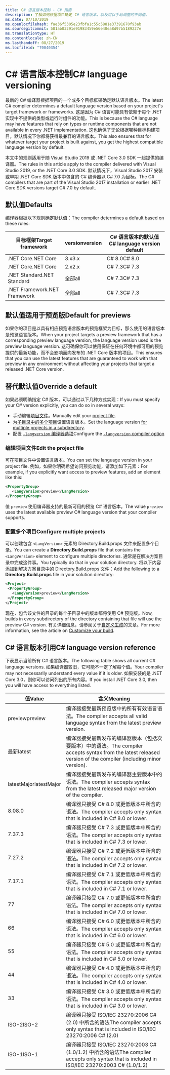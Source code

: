 ```yaml
---
title: C# 语言版本控制 - C# 指南
description: 了解如何根据项目确定 C# 语言版本，以及可以手动调整的不同值。
ms.date: 07/10/2019
ms.openlocfilehash: fae36f5305e23fbfa1c55c5881e37391670f93ab
ms.sourcegitcommit: 581ab03291e91983459e56e40ea8d97b5189227e
ms.translationtype: HT
ms.contentlocale: zh-CN
ms.lasthandoff: 08/27/2019
ms.locfileid: "70040354"
---
```

# <a name="c-language-versioning"></a><span data-ttu-id="3e431-103">C# 语言版本控制</span><span class="sxs-lookup"><span data-stu-id="3e431-103">C# language versioning</span></span>

<span data-ttu-id="3e431-104">最新的 C# 编译器根据项目的一个或多个目标框架确定默认语言版本。</span><span class="sxs-lookup"><span data-stu-id="3e431-104">The latest C# compiler determines a default language version based on your project's target framework or frameworks.</span></span> <span data-ttu-id="3e431-105">这是因为 C# 语言可能具有依赖于每个 .NET 实现中不提供的类型或运行时组件的功能。</span><span class="sxs-lookup"><span data-stu-id="3e431-105">This is because the C# language may have features that rely on types or runtime components that are not available in every .NET implementation.</span></span> <span data-ttu-id="3e431-106">这也确保了无论根据哪种目标构建项目，默认情况下你都将获得最兼容的语言版本。</span><span class="sxs-lookup"><span data-stu-id="3e431-106">This also ensures that for whatever target your project is built against, you get the highest compatible language version by default.</span></span>

<span data-ttu-id="3e431-107">本文中的规则适用于随 Visual Studio 2019 或 .NET Core 3.0 SDK 一起提供的编译器。</span><span class="sxs-lookup"><span data-stu-id="3e431-107">The rules in this article apply to the compiler delivered with Visual Studio 2019, or the .NET Core 3.0 SDK.</span></span> <span data-ttu-id="3e431-108">默认情况下，Visual Studio 2017 安装或早期 .NET Core SDK 版本中包含的 C# 编译器以 C# 7.0 为目标。</span><span class="sxs-lookup"><span data-stu-id="3e431-108">The C# compilers that are part of the Visual Studio 2017 installation or earlier .NET Core SDK versions target C# 7.0 by default.</span></span> 

## <a name="defaults"></a><span data-ttu-id="3e431-109">默认值</span><span class="sxs-lookup"><span data-stu-id="3e431-109">Defaults</span></span>

<span data-ttu-id="3e431-110">编译器根据以下规则确定默认值：</span><span class="sxs-lookup"><span data-stu-id="3e431-110">The compiler determines a default based on these rules:</span></span>

|<span data-ttu-id="3e431-111">目标框架</span><span class="sxs-lookup"><span data-stu-id="3e431-111">Target framework</span></span>|<span data-ttu-id="3e431-112">version</span><span class="sxs-lookup"><span data-stu-id="3e431-112">version</span></span>|<span data-ttu-id="3e431-113">C# 语言版本的默认值</span><span class="sxs-lookup"><span data-stu-id="3e431-113">C# language version default</span></span>|
|----------------|-------|---------------------------|
|<span data-ttu-id="3e431-114">.NET Core</span><span class="sxs-lookup"><span data-stu-id="3e431-114">.NET Core</span></span>|<span data-ttu-id="3e431-115">3.x</span><span class="sxs-lookup"><span data-stu-id="3e431-115">3.x</span></span>|<span data-ttu-id="3e431-116">C# 8.0</span><span class="sxs-lookup"><span data-stu-id="3e431-116">C# 8.0</span></span>|
|<span data-ttu-id="3e431-117">.NET Core</span><span class="sxs-lookup"><span data-stu-id="3e431-117">.NET Core</span></span>|<span data-ttu-id="3e431-118">2.x</span><span class="sxs-lookup"><span data-stu-id="3e431-118">2.x</span></span>|<span data-ttu-id="3e431-119">C# 7.3</span><span class="sxs-lookup"><span data-stu-id="3e431-119">C# 7.3</span></span>|
|<span data-ttu-id="3e431-120">.NET Standard</span><span class="sxs-lookup"><span data-stu-id="3e431-120">.NET Standard</span></span>|<span data-ttu-id="3e431-121">全部</span><span class="sxs-lookup"><span data-stu-id="3e431-121">all</span></span>|<span data-ttu-id="3e431-122">C# 7.3</span><span class="sxs-lookup"><span data-stu-id="3e431-122">C# 7.3</span></span>|
|<span data-ttu-id="3e431-123">.NET Framework</span><span class="sxs-lookup"><span data-stu-id="3e431-123">.NET Framework</span></span>|<span data-ttu-id="3e431-124">全部</span><span class="sxs-lookup"><span data-stu-id="3e431-124">all</span></span>|<span data-ttu-id="3e431-125">C# 7.3</span><span class="sxs-lookup"><span data-stu-id="3e431-125">C# 7.3</span></span>|

## <a name="default-for-previews"></a><span data-ttu-id="3e431-126">默认值适用于预览版</span><span class="sxs-lookup"><span data-stu-id="3e431-126">Default for previews</span></span>

<span data-ttu-id="3e431-127">如果你的项目是以具有相应预览语言版本的预览框架为目标，那么使用的语言版本是预览语言版本。</span><span class="sxs-lookup"><span data-stu-id="3e431-127">When your project targets a preview framework that has a corresponding preview language version, the language version used is the preview language version.</span></span> <span data-ttu-id="3e431-128">这可确保你可以使用保证在任何环境中都可用的预览提供的最新功能，而不会影响面向发布的 .NET Core 版本的项目。</span><span class="sxs-lookup"><span data-stu-id="3e431-128">This ensures that you can use the latest features that are guaranteed to work with that preview in any environment without affecting your projects that target a released .NET Core version.</span></span>

## <a name="override-a-default"></a><span data-ttu-id="3e431-129">替代默认值</span><span class="sxs-lookup"><span data-stu-id="3e431-129">Override a default</span></span>

<span data-ttu-id="3e431-130">如果必须明确指定 C# 版本，可以通过以下几种方式实现：</span><span class="sxs-lookup"><span data-stu-id="3e431-130">If you must specify your C# version explicitly, you can do so in several ways:</span></span>

- <span data-ttu-id="3e431-131">手动编辑[项目文件](#edit-the-project-file)。</span><span class="sxs-lookup"><span data-stu-id="3e431-131">Manually edit your [project file](#edit-the-project-file).</span></span>
- <span data-ttu-id="3e431-132">为[子目录中的多个项目](#configure-multiple-projects)设置语言版本。</span><span class="sxs-lookup"><span data-stu-id="3e431-132">Set the language version [for multiple projects in a subdirectory](#configure-multiple-projects).</span></span>
- <span data-ttu-id="3e431-133">配置 [`-langversion` 编译器选项](compiler-options/langversion-compiler-option.md)</span><span class="sxs-lookup"><span data-stu-id="3e431-133">Configure the [`-langversion` compiler option](compiler-options/langversion-compiler-option.md)</span></span>

### <a name="edit-the-project-file"></a><span data-ttu-id="3e431-134">编辑项目文件</span><span class="sxs-lookup"><span data-stu-id="3e431-134">Edit the project file</span></span>

<span data-ttu-id="3e431-135">可在项目文件中设置语言版本。</span><span class="sxs-lookup"><span data-stu-id="3e431-135">You can set the language version in your project file.</span></span> <span data-ttu-id="3e431-136">例如，如果你明确希望访问预览功能，请添加如下元素：</span><span class="sxs-lookup"><span data-stu-id="3e431-136">For example, if you explicitly want access to preview features, add an element like this:</span></span>

```xml
<PropertyGroup>
   <LangVersion>preview</LangVersion>
</PropertyGroup>
```

<span data-ttu-id="3e431-137">值 `preview` 使用编译器支持的最新可用的预览 C# 语言版本。</span><span class="sxs-lookup"><span data-stu-id="3e431-137">The value `preview` uses the latest available preview C# language version that your compiler supports.</span></span>

### <a name="configure-multiple-projects"></a><span data-ttu-id="3e431-138">配置多个项目</span><span class="sxs-lookup"><span data-stu-id="3e431-138">Configure multiple projects</span></span>

<span data-ttu-id="3e431-139">可以创建包含 `<LangVersion>` 元素的 Directory.Build.props  文件来配置多个目录。</span><span class="sxs-lookup"><span data-stu-id="3e431-139">You can create a **Directory.Build.props** file that contains the `<LangVersion>` element to configure multiple directories.</span></span> <span data-ttu-id="3e431-140">通常是在解决方案目录中完成这件事。</span><span class="sxs-lookup"><span data-stu-id="3e431-140">You typically do that in your solution directory.</span></span> <span data-ttu-id="3e431-141">将以下内容添加到解决方案目录中的 Directory.Build.props  文件：</span><span class="sxs-lookup"><span data-stu-id="3e431-141">Add the following to a **Directory.Build.props** file in your solution directory:</span></span>

```xml
<Project>
 <PropertyGroup>
   <LangVersion>preview</LangVersion>
 </PropertyGroup>
</Project>
```

<span data-ttu-id="3e431-142">现在，包含该文件的目录的每个子目录中的版本都将使用 C# 预览版。</span><span class="sxs-lookup"><span data-stu-id="3e431-142">Now, builds in every subdirectory of the directory containing that file will use the preview C# version.</span></span> <span data-ttu-id="3e431-143">有关详细信息，请参阅关于[自定义生成](/visualstudio/msbuild/customize-your-build)的文章。</span><span class="sxs-lookup"><span data-stu-id="3e431-143">For more information, see the article on [Customize your build](/visualstudio/msbuild/customize-your-build).</span></span>

## <a name="c-language-version-reference"></a><span data-ttu-id="3e431-144">C# 语言版本引用</span><span class="sxs-lookup"><span data-stu-id="3e431-144">C# language version reference</span></span>

<span data-ttu-id="3e431-145">下表显示当前所有 C# 语言版本。</span><span class="sxs-lookup"><span data-stu-id="3e431-145">The following table shows all current C# language versions.</span></span> <span data-ttu-id="3e431-146">如果编译器较旧，它可能不一定了解每个值。</span><span class="sxs-lookup"><span data-stu-id="3e431-146">Your compiler may not necessarily understand every value if it is older.</span></span> <span data-ttu-id="3e431-147">如果安装的是 .NET Core 3.0，则你可以访问列出的所有内容。</span><span class="sxs-lookup"><span data-stu-id="3e431-147">If you install .NET Core 3.0, then you will have access to everything listed.</span></span>

|<span data-ttu-id="3e431-148">值</span><span class="sxs-lookup"><span data-stu-id="3e431-148">Value</span></span>|<span data-ttu-id="3e431-149">含义</span><span class="sxs-lookup"><span data-stu-id="3e431-149">Meaning</span></span>|
|------------|-------------|
|<span data-ttu-id="3e431-150">preview</span><span class="sxs-lookup"><span data-stu-id="3e431-150">preview</span></span>|<span data-ttu-id="3e431-151">编译器接受最新预览版中的所有有效语言语法。</span><span class="sxs-lookup"><span data-stu-id="3e431-151">The compiler accepts all valid language syntax from the latest preview version.</span></span>|
|<span data-ttu-id="3e431-152">最新</span><span class="sxs-lookup"><span data-stu-id="3e431-152">latest</span></span>|<span data-ttu-id="3e431-153">编译器接受最新发布的编译器版本（包括次要版本）中的语法。</span><span class="sxs-lookup"><span data-stu-id="3e431-153">The compiler accepts syntax from the latest released version of the compiler (including minor version).</span></span>|
|<span data-ttu-id="3e431-154">latestMajor</span><span class="sxs-lookup"><span data-stu-id="3e431-154">latestMajor</span></span>|<span data-ttu-id="3e431-155">编译器接受最新发布的编译器主要版本中的语法。</span><span class="sxs-lookup"><span data-stu-id="3e431-155">The compiler accepts syntax from the latest released major version of the compiler.</span></span>|
|<span data-ttu-id="3e431-156">8.0</span><span class="sxs-lookup"><span data-stu-id="3e431-156">8.0</span></span>|<span data-ttu-id="3e431-157">编译器只接受 C# 8.0 或更低版本中所含的语法。</span><span class="sxs-lookup"><span data-stu-id="3e431-157">The compiler accepts only syntax that is included in C# 8.0 or lower.</span></span>|
|<span data-ttu-id="3e431-158">7.3</span><span class="sxs-lookup"><span data-stu-id="3e431-158">7.3</span></span>|<span data-ttu-id="3e431-159">编译器只接受 C# 7.3 或更低版本中所含的语法。</span><span class="sxs-lookup"><span data-stu-id="3e431-159">The compiler accepts only syntax that is included in C# 7.3 or lower.</span></span>|
|<span data-ttu-id="3e431-160">7.2</span><span class="sxs-lookup"><span data-stu-id="3e431-160">7.2</span></span>|<span data-ttu-id="3e431-161">编译器只接受 C# 7.2 或更低版本中所含的语法。</span><span class="sxs-lookup"><span data-stu-id="3e431-161">The compiler accepts only syntax that is included in C# 7.2 or lower.</span></span>|
|<span data-ttu-id="3e431-162">7.1</span><span class="sxs-lookup"><span data-stu-id="3e431-162">7.1</span></span>|<span data-ttu-id="3e431-163">编译器只接受 C# 7.1 或更低版本中所含的语法。</span><span class="sxs-lookup"><span data-stu-id="3e431-163">The compiler accepts only syntax that is included in C# 7.1 or lower.</span></span>|
|<span data-ttu-id="3e431-164">7</span><span class="sxs-lookup"><span data-stu-id="3e431-164">7</span></span>|<span data-ttu-id="3e431-165">编译器只接受 C# 7.0 或更低版本中所含的语法。</span><span class="sxs-lookup"><span data-stu-id="3e431-165">The compiler accepts only syntax that is included in C# 7.0 or lower.</span></span>|
|<span data-ttu-id="3e431-166">6</span><span class="sxs-lookup"><span data-stu-id="3e431-166">6</span></span>|<span data-ttu-id="3e431-167">编译器只接受 C# 6.0 或更低版本中所含的语法。</span><span class="sxs-lookup"><span data-stu-id="3e431-167">The compiler accepts only syntax that is included in C# 6.0 or lower.</span></span>|
|<span data-ttu-id="3e431-168">5</span><span class="sxs-lookup"><span data-stu-id="3e431-168">5</span></span>|<span data-ttu-id="3e431-169">编译器只接受 C# 5.0 或更低版本中所含的语法。</span><span class="sxs-lookup"><span data-stu-id="3e431-169">The compiler accepts only syntax that is included in C# 5.0 or lower.</span></span>|
|<span data-ttu-id="3e431-170">4</span><span class="sxs-lookup"><span data-stu-id="3e431-170">4</span></span>|<span data-ttu-id="3e431-171">编译器只接受 C# 4.0 或更低版本中所含的语法。</span><span class="sxs-lookup"><span data-stu-id="3e431-171">The compiler accepts only syntax that is included in C# 4.0 or lower.</span></span>|
|<span data-ttu-id="3e431-172">3</span><span class="sxs-lookup"><span data-stu-id="3e431-172">3</span></span>|<span data-ttu-id="3e431-173">编译器只接受 C# 3.0 或更低版本中所含的语法。</span><span class="sxs-lookup"><span data-stu-id="3e431-173">The compiler accepts only syntax that is included in C# 3.0 or lower.</span></span>|
|<span data-ttu-id="3e431-174">ISO-2</span><span class="sxs-lookup"><span data-stu-id="3e431-174">ISO-2</span></span>|<span data-ttu-id="3e431-175">编译器只接受 ISO/IEC 23270:2006 C# (2.0) 中所含的语法</span><span class="sxs-lookup"><span data-stu-id="3e431-175">The compiler accepts only syntax that is included in ISO/IEC 23270:2006 C# (2.0)</span></span> |
|<span data-ttu-id="3e431-176">ISO-1</span><span class="sxs-lookup"><span data-stu-id="3e431-176">ISO-1</span></span>|<span data-ttu-id="3e431-177">编译器只接受 ISO/IEC 23270:2003 C# (1.0/1.2) 中所含的语法</span><span class="sxs-lookup"><span data-stu-id="3e431-177">The compiler accepts only syntax that is included in ISO/IEC 23270:2003 C# (1.0/1.2)</span></span> |
